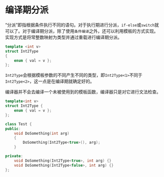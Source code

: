 #  编译期分派

“分派”即指根据条件执行不同的语句。对于执行期进行分派，`if-else`或`switch`就可以了。对于编译期分派，除了使用`条件编译`之外，还可以利用模板的方式实现。实现方式是将常整数映射为类型并通过重载进行编译期分派。

```cpp
template <int v>
struct Int2Type
{
    enum { val = v };
};
```

`Int2Type`会根据模板参数的不同产生不同的类型，即`Int2Type<1>`不同于`Int2Type<2>`，这一点是在编译期就确定好的。

编译器并不会去编译一个未被使用到的模板函数，编译器只是对它进行文法检查。

```cpp
template<int v>
struct Int2Type {
    enum { val = v };
};

class Test {
public:
    void DoSomething(int arg)
    {
        DoSomething(Int2Type<true>(), arg);
    }

private:
    void DoSomething(Int2Type<true>, int arg) {}
    void DoSomething(Int2Type<false>, int arg) {}
};
```